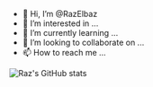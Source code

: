 - 👋 Hi, I’m @RazElbaz
- 👀 I’m interested in ...
- 🌱 I’m currently learning ...
- 💞️ I’m looking to collaborate on ...
- 📫 How to reach me ...

<!---
RazElbaz/RazElbaz is a ✨ special ✨ repository because its `README.md` (this file) appears on your GitHub profile.
You can click the Preview link to take a look at your changes.
--->
![Raz's GitHub stats](https://github-readme-stats.vercel.app/api?username=RazElbaz&show_icons=true&theme=raz)
